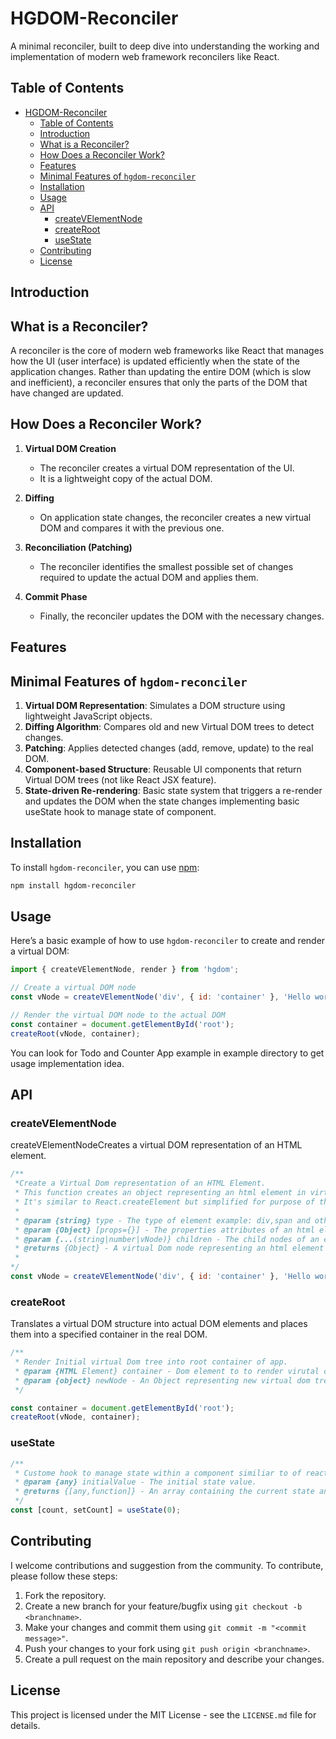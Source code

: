 # HGDOM-Reconciler

A minimal reconciler, built to deep dive into understanding the working and implementation of modern web framework reconcilers like React.
## Table of Contents

- [HGDOM-Reconciler](#hgdom-reconciler)
  - [Table of Contents](#table-of-contents)
  - [Introduction](#introduction)
  - [What is a Reconciler?](#what-is-a-reconciler)
  - [How Does a Reconciler Work?](#how-does-a-reconciler-work)
  - [Features](#features)
  - [Minimal Features of `hgdom-reconciler`](#minimal-features-of-hgdom-reconciler)
  - [Installation](#installation)
  - [Usage](#usage)
  - [API](#api)
    - [createVElementNode](#createvelementnode)
    - [createRoot](#createroot)
    - [useState](#usestate)
  - [Contributing](#contributing)
  - [License](#license)


## Introduction

## What is a Reconciler?

A reconciler is the core of modern web frameworks like React that manages how the UI (user interface) is updated efficiently when the state of the application changes. Rather than updating the entire DOM (which is slow and inefficient), a reconciler ensures that only the parts of the DOM that have changed are updated.

## How Does a Reconciler Work?

1. **Virtual DOM Creation**
   - The reconciler creates a virtual DOM representation of the UI.
   - It is a lightweight copy of the actual DOM.

2. **Diffing**
   - On application state changes, the reconciler creates a new virtual DOM and compares it with the previous one.

3. **Reconciliation (Patching)**
   - The reconciler identifies the smallest possible set of changes required to update the actual DOM and applies them.

4. **Commit Phase**
   - Finally, the reconciler updates the DOM with the necessary changes.

## Features

## Minimal Features of `hgdom-reconciler`

1. **Virtual DOM Representation**: Simulates a DOM structure using lightweight JavaScript objects.
2. **Diffing Algorithm**: Compares old and new Virtual DOM trees to detect changes.
3. **Patching**: Applies detected changes (add, remove, update) to the real DOM.
4. **Component-based Structure**: Reusable UI components that return Virtual DOM trees (not like React JSX feature).
5. **State-driven Re-rendering**: Basic state system that triggers a re-render and updates the DOM when the state changes implementing basic useState hook to manage state of component.

## Installation

To install `hgdom-reconciler`, you can use [npm](https://www.npmjs.com/):
```bash
npm install hgdom-reconciler
```

## Usage

Here’s a basic example of how to use `hgdom-reconciler` to create and render a virtual DOM:

```javascript
import { createVElementNode, render } from 'hgdom';

// Create a virtual DOM node
const vNode = createVElementNode('div', { id: 'container' }, 'Hello world');

// Render the virtual DOM node to the actual DOM
const container = document.getElementById('root');
createRoot(vNode, container);
```
You can look for Todo and Counter App example in example directory to get usage implementation idea.

## API

### createVElementNode
createVElementNodeCreates a virtual DOM representation of an HTML element.

```javascript
/** 
 *Create a Virtual Dom representation of an HTML Element. 
 * This function creates an object representing an html element in virtual dom tree.
 * It's similar to React.createElement but simplified for purpose of this minimal reconciler.
 * 
 * @param {string} type - The type of element example: div,span and other html element
 * @param {Object} [props={}] - The properties attributes of an html element
 * @param {...(string|number|vNode)} children - The child nodes of an element
 * @returns {Object} - A virtual Dom node representing an html element
 * 
*/
const vNode = createVElementNode('div', { id: 'container' }, 'Hello world');
```

### createRoot
Translates a virtual DOM structure into actual DOM elements and places them into a specified container in the real DOM.

```javascript
/**
 * Render Initial virtual Dom tree into root container of app.
 * @param {HTML Element} container - Dom element to to render virutal dom into.
 * @param {object} newNode - An Object representing new virtual dom tree. 
 */

const container = document.getElementById('root');
createRoot(vNode, container);
```

### useState

```javascript
/**
 * Custome hook to manage state within a component similiar to of react
 * @param {any} initialValue - The initial state value. 
 * @returns {[any,function]} - An array containing the current state and a function to update the state.
 */
const [count, setCount] = useState(0);
```

## Contributing

I welcome contributions and suggestion from the community. To contribute, please follow these steps:

1. Fork the repository.
2. Create a new branch for your feature/bugfix using `git checkout -b <branchname>`.
3. Make your changes and commit them using `git commit -m "<commit message>"`.
4. Push your changes to your fork using `git push origin <branchname>`.
5. Create a pull request on the main repository and describe your changes.

## License

This project is licensed under the MIT License - see the `LICENSE.md` file for details.